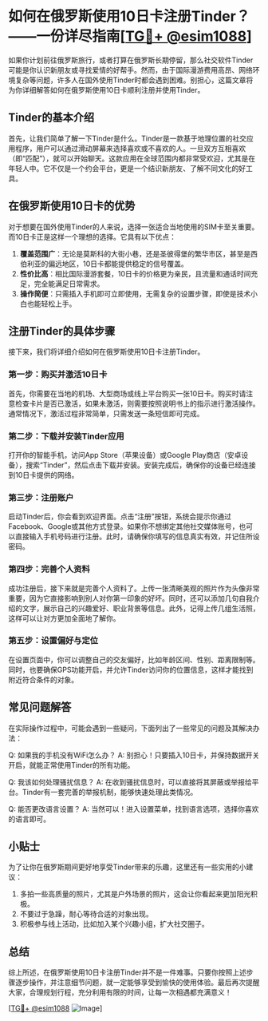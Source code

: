 # 如何在俄罗斯使用10日卡注册Tinder？——一份详尽指南[[TG💪+ @esim1088](https://t.me/s/esim1088)]

如果你计划前往俄罗斯旅行，或者打算在俄罗斯长期停留，那么社交软件Tinder可能是你认识新朋友或寻找爱情的好帮手。然而，由于国际漫游费用高昂、网络环境复杂等问题，许多人在国外使用Tinder时都会遇到困难。别担心，这篇文章将为你详细解答如何在俄罗斯使用10日卡顺利注册并使用Tinder。

## Tinder的基本介绍

首先，让我们简单了解一下Tinder是什么。Tinder是一款基于地理位置的社交应用程序，用户可以通过滑动屏幕来选择喜欢或不喜欢的人。一旦双方互相喜欢（即“匹配”），就可以开始聊天。这款应用在全球范围内都非常受欢迎，尤其是在年轻人中。它不仅是一个约会平台，更是一个结识新朋友、了解不同文化的好工具。

## 在俄罗斯使用10日卡的优势

对于想要在国外使用Tinder的人来说，选择一张适合当地使用的SIM卡至关重要。而10日卡正是这样一个理想的选择。它具有以下优点：

1. **覆盖范围广**：无论是莫斯科的大街小巷，还是圣彼得堡的繁华市区，甚至是西伯利亚的偏远地区，10日卡都能提供稳定的信号覆盖。
2. **性价比高**：相比国际漫游套餐，10日卡的价格更为亲民，且流量和通话时间充足，完全能满足日常需求。
3. **操作简便**：只需插入手机即可立即使用，无需复杂的设置步骤，即使是技术小白也能轻松上手。

## 注册Tinder的具体步骤

接下来，我们将详细介绍如何在俄罗斯使用10日卡注册Tinder。

### 第一步：购买并激活10日卡

首先，你需要在当地的机场、大型商场或线上平台购买一张10日卡。购买时请注意检查卡片是否已激活，如果未激活，则需要按照说明书上的指示进行激活操作。通常情况下，激活过程非常简单，只需发送一条短信即可完成。

### 第二步：下载并安装Tinder应用

打开你的智能手机，访问App Store（苹果设备）或Google Play商店（安卓设备），搜索“Tinder”，然后点击下载并安装。安装完成后，确保你的设备已经连接到10日卡提供的网络。

### 第三步：注册账户

启动Tinder后，你会看到欢迎界面。点击“注册”按钮，系统会提示你通过Facebook、Google或其他方式登录。如果你不想绑定其他社交媒体账号，也可以直接输入手机号码进行注册。此时，请确保你填写的信息真实有效，并记住所设密码。

### 第四步：完善个人资料

成功注册后，接下来就是完善个人资料了。上传一张清晰美观的照片作为头像非常重要，因为它直接影响到别人对你第一印象的好坏。同时，还可以添加几句自我介绍的文字，展示自己的兴趣爱好、职业背景等信息。此外，记得上传几组生活照，这样可以让对方更加全面地了解你。

### 第五步：设置偏好与定位

在设置页面中，你可以调整自己的交友偏好，比如年龄区间、性别、距离限制等。同时，也要确保GPS功能开启，并允许Tinder访问你的位置信息，这样才能找到附近符合条件的对象。

## 常见问题解答

在实际操作过程中，可能会遇到一些疑问，下面列出了一些常见的问题及其解决办法：

Q: 如果我的手机没有WiFi怎么办？
A: 别担心！只要插入10日卡，并保持数据开关开启，就能正常使用Tinder的所有功能。

Q: 我该如何处理骚扰信息？
A: 在收到骚扰信息时，可以直接将其屏蔽或举报给平台。Tinder有一套完善的举报机制，能够快速处理此类情况。

Q: 能否更改语言设置？
A: 当然可以！进入设置菜单，找到语言选项，选择你喜欢的语言即可。

## 小贴士

为了让你在俄罗斯期间更好地享受Tinder带来的乐趣，这里还有一些实用的小建议：

1. 多拍一些高质量的照片，尤其是户外场景的照片，这会让你看起来更加阳光积极。
2. 不要过于急躁，耐心等待合适的对象出现。
3. 积极参与线上活动，比如加入某个兴趣小组，扩大社交圈子。

## 总结

综上所述，在俄罗斯使用10日卡注册Tinder并不是一件难事。只要你按照上述步骤逐步操作，并注意细节问题，就一定能够享受到愉快的使用体验。最后再次提醒大家，合理规划行程，充分利用有限的时间，让每一次相遇都充满意义！

[[TG💪+ @esim1088](https://t.me/s/esim1088) ![Image](https://i.postimg.cc/4NQfJmqS/Snipaste-2025-05-13-00-14-12.png)]